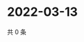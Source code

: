 # 2022-03-13

共 0 条

<!-- BEGIN WEIBO -->
<!-- 最后更新时间 Sun Mar 13 2022 23:14:34 GMT+0800 (China Standard Time) -->

<!-- END WEIBO -->
